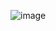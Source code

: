 ![image](https://user-images.githubusercontent.com/87692555/165510427-7a8ca1f7-974f-4b63-b3de-e6003e54faf7.png)
